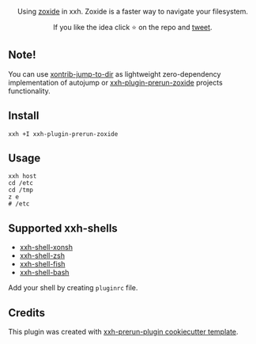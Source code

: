 <p align="center">
Using <a href="https://github.com/ajeetdsouza/zoxide">zoxide</a> in xxh. Zoxide is a faster way to navigate your filesystem.
</p>

<p align="center">  
If you like the idea click ⭐ on the repo and <a href="https://twitter.com/intent/tweet?text=Nice%20plugin%20for%20the%20xxh%20project!&url=https://github.com/xxh/xxh-plugin-prerun-zoxide" target="_blank">tweet</a>.
</p>

## Note!

You can use [xontrib-jump-to-dir](https://github.com/anki-code/xontrib-jump-to-dir) as lightweight zero-dependency implementation of autojump or [xxh-plugin-prerun-zoxide](https://github.com/xxh/xxh-plugin-prerun-zoxide) projects functionality.

## Install
```shell
xxh +I xxh-plugin-prerun-zoxide
```

## Usage
```shell
xxh host
cd /etc
cd /tmp
z e
# /etc
```

## Supported xxh-shells

* [xxh-shell-xonsh](https://github.com/xxh/xxh-shell-xonsh)
* [xxh-shell-zsh](https://github.com/xxh/xxh-shell-zsh)
* [xxh-shell-fish](https://github.com/xxh/xxh-shell-fish)
* [xxh-shell-bash](https://github.com/xxh/xxh-shell-bash)

Add your shell by creating `pluginrc` file.

## Credits

This plugin was created with [xxh-prerun-plugin cookiecutter template](https://github.com/xxh/cookiecutter-xxh-plugin-prerun).
